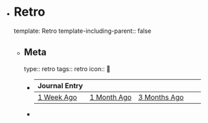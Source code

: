 - # Retro
  template: Retro
  template-including-parent:: false
	- ## Meta
	  type:: retro
	  tags:: retro
	  icon:: 📅
		- |Journal Entry|||||
		  |--|--|--|--|--|
		  |[1 Week Ago](<%1 Week Ago%>)|[1 Month Ago](<%4 Weeks Ago%>)|[3 Months Ago](<%12 Weeks Ago%>)|||
		-